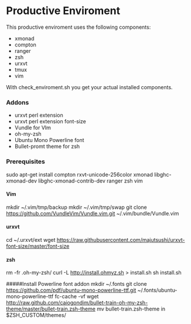 # Productive Enviroment

This productive enviroment uses the following components:
- xmonad
- compton
- ranger
- zsh
- urxvt
- tmux
- vim

With check_enviroment.sh you get your actual installed components.

### Addons
- urxvt perl extension
- urxvt perl extension font-size 
- Vundle for VIm
- oh-my-zsh 
- Ubuntu Mono Powerline font
- Bullet-promt theme for zsh

### Prerequisites

sudo apt-get install compton rxvt-unicode-256color xmonad libghc-xmonad-dev libghc-xmonad-contrib-dev ranger zsh vim

#### Vim
mkdir ~/.vim/tmp/backup
mkdir ~/.vim/tmp/swap
git clone https://github.com/VundleVim/Vundle.vim.git ~/.vim/bundle/Vundle.vim

#### urxvt

cd ~/.urxvt/ext
wget https://raw.githubusercontent.com/majutsushi/urxvt-font-size/master/font-size

#### zsh
rm -fr .oh-my-zsh/
curl -L http://install.ohmyz.sh > install.sh
sh install.sh

#####Install Powerline font addon
mkdir ~/.fonts
git clone https://github.com/pdf/ubuntu-mono-powerline-ttf.git ~/.fonts/ubuntu-mono-powerline-ttf
fc-cache -vf
 wget http://raw.github.com/caiogondim/bullet-train-oh-my-zsh-theme/master/bullet-train.zsh-theme
 mv bullet-train.zsh-theme in $ZSH_CUSTOM/themes/
